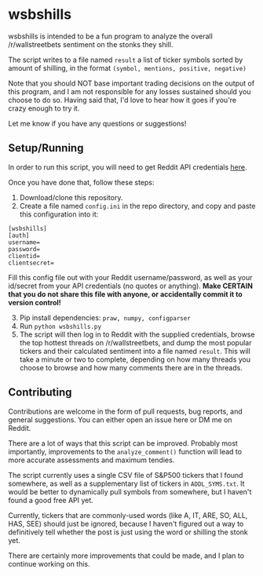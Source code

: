 # wsbshills
wsbshills is intended to be a fun program to analyze the overall /r/wallstreetbets sentiment on the stonks they shill.

The script writes to a file named `result` a list of ticker symbols sorted by amount of shilling, in the format `(symbol, mentions, positive, negative)`

Note that you should NOT base important trading decisions on the output of this program, and I am not responsible for any losses sustained should you choose to do so. Having said that, I'd love to hear how it goes if you're crazy enough to try it.

Let me know if you have any questions or suggestions!

## Setup/Running
In order to run this script, you will need to get Reddit API credentials [here](https://www.reddit.com/prefs/apps).

Once you have done that, follow these steps:
1. Download/clone this repository.
2. Create a file named `config.ini` in the repo directory, and copy and paste this configuration into it:
```
[wsbshills]
[auth]
username=
password=
clientid=
clientsecret=
```
Fill this config file out with your Reddit username/password, as well as your id/secret from your API credentials (no quotes or anything). **Make CERTAIN that you do not share this file with anyone, or accidentally commit it to version control!**

3. Pip install dependencies: `praw, numpy, configparser`
4. Run `python wsbshills.py`
5. The script will then log in to Reddit with the supplied credentials, browse the top hottest threads on /r/wallstreetbets, and dump the most popular tickers and their calculated sentiment into a file named `result`. This will take a minute or two to complete, depending on how many threads you choose to browse and how many comments there are in the threads.

## Contributing
Contributions are welcome in the form of pull requests, bug reports, and general suggestions. You can either open an issue here or DM me on Reddit.

There are a lot of ways that this script can be improved. Probably most importantly, improvements to the `analyze_comment()` function will lead to more accurate assessments and maximum tendies.

The script currently uses a single CSV file of S&P500 tickers that I found somewhere, as well as a supplementary list of tickers in `ADDL_SYMS.txt`. It would be better to dynamically pull symbols from somewhere, but I haven't found a good free API yet. 

Currently, tickers that are commonly-used words (like A, IT, ARE, SO, ALL, HAS, SEE) should just be ignored, because I haven't figured out a way to definitively tell whether the post is just using the word or shilling the stonk yet.

There are certainly more improvements that could be made, and I plan to continue working on this.


